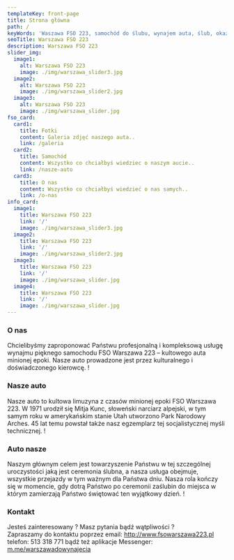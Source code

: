 ```yaml
---
templateKey: front-page
title: Strona główna
path: /
keyWords: 'Waszawa FSO 223, samochód do ślubu, wynajem auta, ślub, okazje'
seoTitle: Warszawa FSO 223
description: Warszawa FSO 223
slider_img:
  image1:
    alt: Warszawa FSO 223
    image: ./img/warszawa_slider3.jpg
  image2:
    alt: Warszawa FSO 223
    image: ./img/warszawa_slider2.jpg
  image3:
    alt: Warszawa FSO 223
    image: ./img/warszawa_slider.jpg
fso_card:
  card1:
    title: Fotki
    content: Galeria zdjęć naszego auta..
    link: /galeria
  card2:
    title: Samochód
    content: Wszystko co chciałbyś wiedziec o naszym aucie..
    link: /nasze-auto
  card3:
    title: O nas
    content: Wszystko co chciałbyś wiedzieć o nas samych..
    link: /o-nas
info_card:
  image1:
    title: Warszawa FSO 223
    link: '/'
    image: ./img/warszawa_slider3.jpg
  image2:
    title: Warszawa FSO 223
    link: '/'
    image: ./img/warszawa_slider2.jpg
  image3:
    title: Warszawa FSO 223
    link: '/'
    image: ./img/warszawa_slider.jpg
  image4:
    title: Warszawa FSO 223
    link: '/'
    image: ./img/warszawa_slider.jpg
---
```

### O nas

Chcielibyśmy zaproponować Państwu profesjonalną i kompleksową usługę wynajmu pięknego samochodu FSO Warszawa 223 – kultowego auta minionej epoki.
Nasze auto prowadzone jest przez kulturalnego i doświadczonego kierowcę.
!
### Nasze auto

Nasze auto to kultowa limuzyna z czasów minionej epoki FSO Warszawa 223.
W 1971 urodził się Mitja Kunc, słoweński narciarz alpejski, w tym samym roku w amerykańskim stanie Utah utworzono Park Narodowy Arches. 45 lat temu powstał także nasz egzemplarz tej socjalistycznej myśli technicznej.
!

### Auto nasze

Naszym głównym celem jest towarzyszenie Państwu w tej szczególnej uroczystości jaką jest ceremonia ślubna, a nasza usługa obejmuje, wszystkie przejazdy w tym ważnym dla Państwa dniu. Nasza rola kończy się w momencie, gdy dotrą Państwo po ceremonii zaślubin do miejsca w którym zamierzają Państwo świętować ten wyjątkowy dzień.
!

### Kontakt

Jesteś zainteresowany ? Masz pytania bądź wątpliwości ? \
Zapraszamy do kontaktu poprzez email: <http://www.fsowarszawa223.pl> telefon: 513 318 771 bądź też aplikacje Messenger: [m.me/warszawadowynajecia](m.me/warszawadowynajecia)
